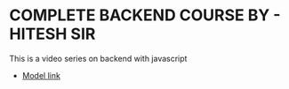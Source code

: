 # COMPLETE BACKEND COURSE BY - HITESH SIR

This is a video series on backend with javascript
- [Model link](https://app.eraser.io/workspace/YtPqZ1VogxGy1jzIDkzj)

